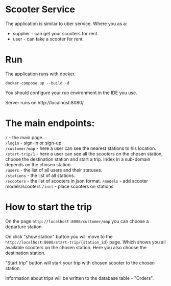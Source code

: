 # Scooter Service

The application is similar to uber service. Where you as a:
* supplier  - can get your scooters for rent.
* user - can take a scooter for rent.

# Run

The application runs with docker.
```
docker-compose up --build -d
```

You should configure your run environment in the IDE you use.  

Server runs on http://localhost:8080/  



# The main endpoints:
```/``` - the main page.  
```/login``` - sign-in or sign-up  
```/customer/map``` - here a user can see the nearest stations to his location.  
```/start-trip/1``` - here a user can see all the scooters on the chosen station, choose the destination station and start a trip. Index in a sub-domain depends on the chosen station.  
````/users```` - the list of all users and their statuses.  
```/stations``` - the list of all stations.  
```/scooters``` - the list of scooters in json format.
```/models``` - add scooter models/scooters
```/init``` - place scooters on stations

# How to start the trip

On the page ```http://localhost:8080/customer/map``` you can choose a departure station.  

On click "show station" button you will move to the ```http://localhost:8080/start-trip/{station_id}``` page.
Which shows you all available scooters on the chosen station. Here you also choose the destination station.  

"Start trip" button will start your trip with chosen scooter to the chosen station.

Information about trips will be written to the database table - "Orders".


